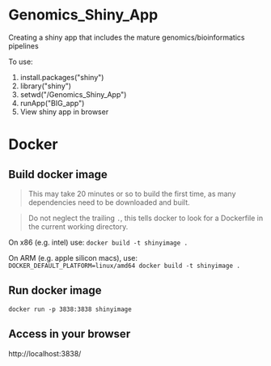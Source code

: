 # Genomics_Shiny_App

Creating a shiny app that includes the mature genomics/bioinformatics pipelines

To use:
1. install.packages("shiny")
2. library("shiny")
3. setwd("/Genomics_Shiny_App")
4. runApp("BIG_app")
5. View shiny app in browser


# Docker
## Build docker image
> This may take 20 minutes or so to build the first time, as many dependencies need to be downloaded and built.

> Do not neglect the trailing `.`, this tells docker to look for a Dockerfile in the current working directory.

On x86 (e.g. intel) use:
`docker build -t shinyimage .`

On ARM (e.g. apple silicon macs), use:
`DOCKER_DEFAULT_PLATFORM=linux/amd64 docker build -t shinyimage .`


## Run docker image
`docker run -p 3838:3838 shinyimage`

## Access in your browser
http://localhost:3838/